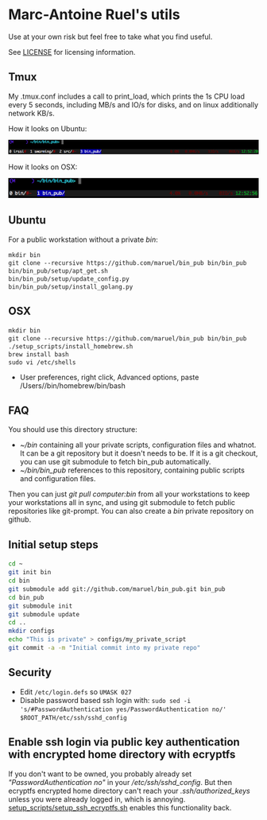 # Marc-Antoine Ruel's utils

Use at your own risk but feel free to take what you find useful.

See [LICENSE](https://github.com/maruel/bin_pub/blob/master/LICENSE) for
licensing information.


## Tmux

My .tmux.conf includes a call to print_load, which prints the 1s CPU load every
5 seconds, including MB/s and IO/s for disks, and on linux additionally network
KB/s.

How it looks on Ubuntu:

![Ubuntu](/screenshots/ubuntu.png)

How it looks on OSX:

![OSX](/screenshots/osx.png)


## Ubuntu

For a public workstation without a private *bin*:

```
mkdir bin
git clone --recursive https://github.com/maruel/bin_pub bin/bin_pub
bin/bin_pub/setup/apt_get.sh
bin/bin_pub/setup/update_config.py
bin/bin_pub/setup/install_golang.py
```


## OSX

```
mkdir bin
git clone --recursive https://github.com/maruel/bin_pub bin/bin_pub
./setup_scripts/install_homebrew.sh
brew install bash
sudo vi /etc/shells
```

* User preferences, right click, Advanced options, paste
      /Users/<YOUR USERNAME>/bin/homebrew/bin/bash


## FAQ

You should use this directory structure:

-   *~/bin* containing all your private scripts, configuration files and
    whatnot.  It can be a git repository but it doesn't needs to be. If it is a
    git checkout, you can use git submodule to fetch bin_pub automatically.
-   *~/bin/bin_pub* references to this repository, containing public scripts and
    configuration files.

Then you can just *git pull computer:bin* from all your workstations to keep
your workstations all in sync, and using git submodule to fetch public
repositories like git-prompt. You can also create a *bin* private repository on
github.


## Initial setup steps

```bash
cd ~
git init bin
cd bin
git submodule add git://github.com/maruel/bin_pub.git bin_pub
cd bin_pub
git submodule init
git submodule update
cd ..
mkdir configs
echo "This is private" > configs/my_private_script
git commit -a -m "Initial commit into my private repo"
```


## Security

- Edit `/etc/login.defs` so `UMASK 027`
- Disable password based ssh login with: `sudo sed -i 's/#PasswordAuthentication yes/PasswordAuthentication no/' $ROOT_PATH/etc/ssh/sshd_config`


## Enable ssh login via public key authentication with encrypted home directory with ecryptfs

If you don't want to be owned, you probably already set *"PasswordAuthentication
no"* in your */etc/ssh/sshd_config*. But then ecryptfs encrypted home directory
can't reach your *.ssh/authorized_keys* unless you were already logged in, which
is annoying.
[setup_scripts/setup_ssh_ecryptfs.sh](setup_scripts/setup_ssh_ecryptfs.sh)
enables this functionality back.

